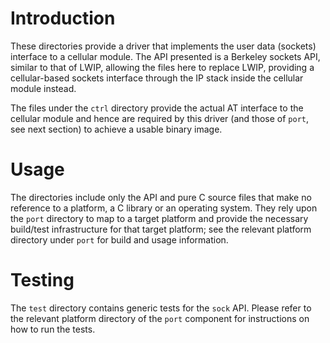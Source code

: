 # Introduction
These directories provide a driver that implements the user data (sockets) interface to a cellular module.  The API presented is a Berkeley sockets API, similar to that of LWIP, allowing the files here to replace LWIP, providing a cellular-based sockets interface through the IP stack inside the cellular module instead. 

The files under the `ctrl` directory provide the actual AT interface to the cellular module and hence are required by this driver (and those of `port`, see next section) to achieve a usable binary image.

# Usage
The directories include only the API and pure C source files that make no reference to a platform, a C library or an operating system.  They rely upon the `port` directory to map to a target platform and provide the necessary build/test infrastructure for that target platform; see the relevant platform directory under `port` for build and usage information.

# Testing
The `test` directory contains generic tests for the `sock` API. Please refer to the relevant platform directory of the `port` component for instructions on how to run the tests.
